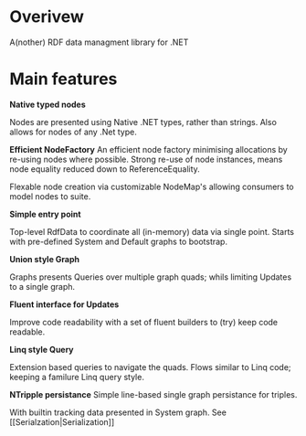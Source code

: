 ﻿# Overivew
A(nother) RDF data managment library for .NET

# Main features

__Native typed nodes__

Nodes are presented using Native .NET types, rather than 
strings. Also allows for nodes of any .Net type.

__Efficient NodeFactory__
An efficient node factory minimising allocations by 
re-using nodes where possible.
Strong re-use of node instances, means node equality reduced down to ReferenceEquality.

Flexable node creation via customizable NodeMap's allowing 
consumers to model nodes to suite.

__Simple entry point__

Top-level RdfData to coordinate all (in-memory) data via single
point. Starts with pre-defined System and Default graphs to bootstrap.

__Union style Graph__

Graphs presents Queries over multiple graph quads; whils limiting Updates to a single graph.

__Fluent interface for Updates__

Improve code readability with a set of fluent
builders to (try) keep code readable. 

__Linq style Query__

Extension based queries to navigate the quads.
Flows similar to Linq code;
keeping a familure Linq query style.

__NTripple persistance__
Simple line-based single graph persistance for triples.

With builtin tracking data presented in System graph.
See [[Serialzation|Serialization]]
